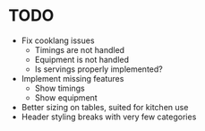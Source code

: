# TODO

 * Fix cooklang issues
   * Timings are not handled
   * Equipment is not handled
   * Is servings properly implemented?
 * Implement missing features
   * Show timings
   * Show equipment
 * Better sizing on tables, suited for kitchen use
 * Header styling breaks with very few categories
